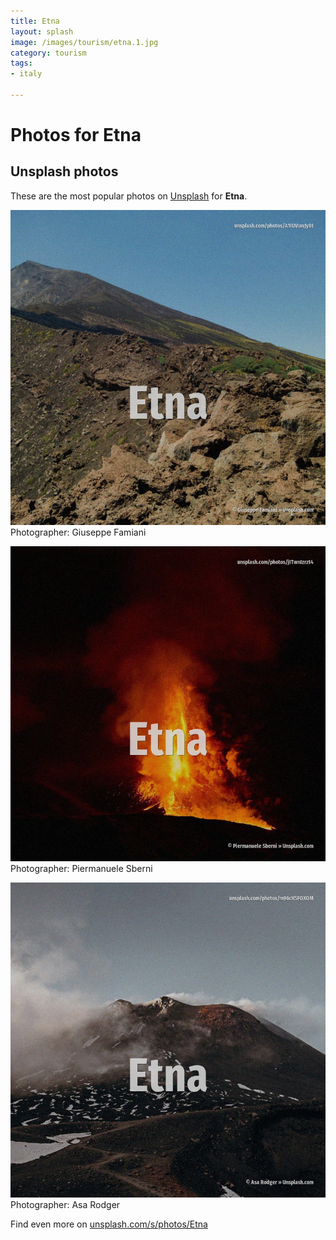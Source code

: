```yaml
---
title: Etna
layout: splash
image: /images/tourism/etna.1.jpg
category: tourism
tags:
- italy

---
```

# Photos for Etna
 
## Unsplash photos
These are the most popular photos on [Unsplash](https://unsplash.com) for **Etna**.
 
![Etna](/images/tourism/etna.1.jpg)
Photographer:  Giuseppe Famiani
 
![Etna](/images/tourism/etna.2.jpg)
Photographer:  Piermanuele Sberni
 
![Etna](/images/tourism/etna.3.jpg)
Photographer:  Asa Rodger
 
Find even more on [unsplash.com/s/photos/Etna](https://unsplash.com/s/photos/Etna)
 
